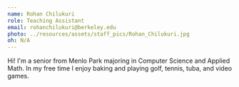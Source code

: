 ```yaml
---
name: Rohan Chilukuri
role: Teaching Assistant
email: rohanchilukuri@berkeley.edu
photo: ../resources/assets/staff_pics/Rohan_Chilukuri.jpg
oh: N/A 
---
```

Hi! I'm a senior from Menlo Park majoring in Computer Science and Applied Math. In my free time I enjoy baking and playing golf, tennis, tuba, and video games.
